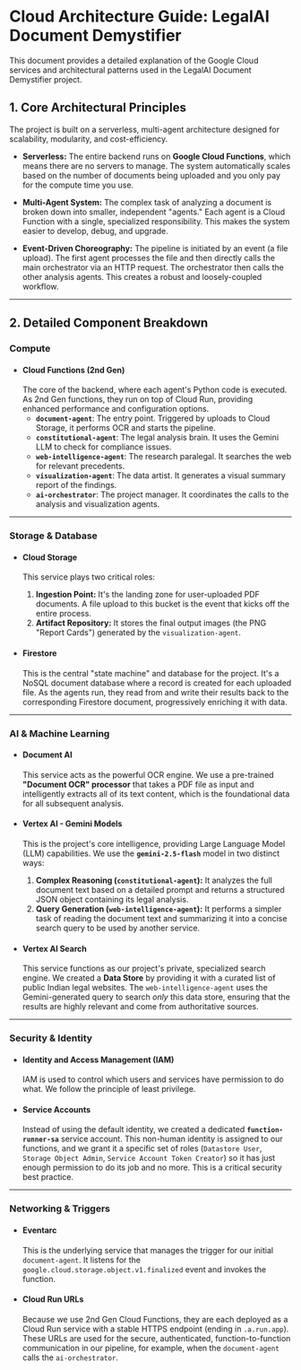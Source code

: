 # Cloud Architecture Guide: LegalAI Document Demystifier

This document provides a detailed explanation of the Google Cloud services and architectural patterns used in the LegalAI Document Demystifier project.

## 1. Core Architectural Principles

The project is built on a serverless, multi-agent architecture designed for scalability, modularity, and cost-efficiency.

* **Serverless:** The entire backend runs on **Google Cloud Functions**, which means there are no servers to manage. The system automatically scales based on the number of documents being uploaded and you only pay for the compute time you use.

* **Multi-Agent System:** The complex task of analyzing a document is broken down into smaller, independent "agents." Each agent is a Cloud Function with a single, specialized responsibility. This makes the system easier to develop, debug, and upgrade.

* **Event-Driven Choreography:** The pipeline is initiated by an event (a file upload). The first agent processes the file and then directly calls the main orchestrator via an HTTP request. The orchestrator then calls the other analysis agents. This creates a robust and loosely-coupled workflow.

---

## 2. Detailed Component Breakdown

### Compute

* #### Cloud Functions (2nd Gen)
    The core of the backend, where each agent's Python code is executed. As 2nd Gen functions, they run on top of Cloud Run, providing enhanced performance and configuration options.
    * **`document-agent`**: The entry point. Triggered by uploads to Cloud Storage, it performs OCR and starts the pipeline.
    * **`constitutional-agent`**: The legal analysis brain. It uses the Gemini LLM to check for compliance issues.
    * **`web-intelligence-agent`**: The research paralegal. It searches the web for relevant precedents.
    * **`visualization-agent`**: The data artist. It generates a visual summary report of the findings.
    * **`ai-orchestrator`**: The project manager. It coordinates the calls to the analysis and visualization agents.

---

### Storage & Database

* #### Cloud Storage
    This service plays two critical roles:
    1.  **Ingestion Point:** It's the landing zone for user-uploaded PDF documents. A file upload to this bucket is the event that kicks off the entire process.
    2.  **Artifact Repository:** It stores the final output images (the PNG "Report Cards") generated by the `visualization-agent`.

* #### Firestore
    This is the central "state machine" and database for the project. It's a NoSQL document database where a record is created for each uploaded file. As the agents run, they read from and write their results back to the corresponding Firestore document, progressively enriching it with data.

---

### AI & Machine Learning

* #### Document AI
    This service acts as the powerful OCR engine. We use a pre-trained **"Document OCR" processor** that takes a PDF file as input and intelligently extracts all of its text content, which is the foundational data for all subsequent analysis.

* #### Vertex AI - Gemini Models
    This is the project's core intelligence, providing Large Language Model (LLM) capabilities. We use the **`gemini-2.5-flash`** model in two distinct ways:
    1.  **Complex Reasoning (`constitutional-agent`):** It analyzes the full document text based on a detailed prompt and returns a structured JSON object containing its legal analysis.
    2.  **Query Generation (`web-intelligence-agent`):** It performs a simpler task of reading the document text and summarizing it into a concise search query to be used by another service.

* #### Vertex AI Search
    This service functions as our project's private, specialized search engine. We created a **Data Store** by providing it with a curated list of public Indian legal websites. The `web-intelligence-agent` uses the Gemini-generated query to search *only* this data store, ensuring that the results are highly relevant and come from authoritative sources.

---

### Security & Identity

* #### Identity and Access Management (IAM)
    IAM is used to control which users and services have permission to do what. We follow the principle of least privilege.

* #### Service Accounts
    Instead of using the default identity, we created a dedicated **`function-runner-sa`** service account. This non-human identity is assigned to our functions, and we grant it a specific set of roles (`Datastore User`, `Storage Object Admin`, `Service Account Token Creator`) so it has just enough permission to do its job and no more. This is a critical security best practice.

---

### Networking & Triggers

* #### Eventarc
    This is the underlying service that manages the trigger for our initial `document-agent`. It listens for the `google.cloud.storage.object.v1.finalized` event and invokes the function.

* #### Cloud Run URLs
    Because we use 2nd Gen Cloud Functions, they are each deployed as a Cloud Run service with a stable HTTPS endpoint (ending in `.a.run.app`). These URLs are used for the secure, authenticated, function-to-function communication in our pipeline, for example, when the `document-agent` calls the `ai-orchestrator`.
